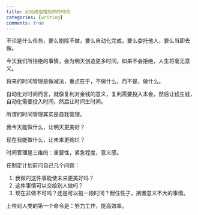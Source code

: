 ```yaml
---
title: 如何成倍增加你的时间
categories: [writing]
comments: true
---
```


不论是什么任务，要么剔除不做，要么自动化完成，要么委托他人，要么当即去做。

今天我们所拒绝的事情，会为明天创造更多时间。如果不会拒绝，人生将毫无意义。

将来的时间管理是做减法，重点在于，不做什么，而不是，做什么。

自动化对时间而言，就像复利对金钱的意义，复利需要投入本金，然后让钱生钱，自动化需要投入时间，然后让时间生时间。

所谓的时间管理其实是自我管理。
我今天能做什么，让明天更美好？

现在我能做什么，让未来更绚烂？

时间管理是三维的：重要性，紧急程度，意义感。

在制定计划前问自己几个问题：
1. 我做的这件事能使未来更美好吗？
2. 这件事情可以交给别人做吗？
3. 现在非做不可吗？还是可以拖一段时间？耐住性子，搁置意义不大的事情。

上帝对人类的第一个命令是：努力工作，提高效率。